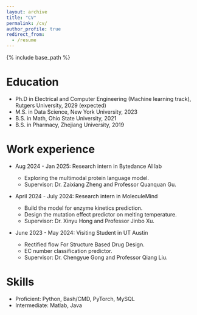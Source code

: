 ```yaml
---
layout: archive
title: "CV"
permalink: /cv/
author_profile: true
redirect_from:
  - /resume
---
```


{% include base_path %}

Education
======
* Ph.D in Electrical and Computer Engineering (Machine learning track), Rutgers University, 2029 (expected)
* M.S. in Data Science, New York University, 2023
* B.S. in Math, Ohio State University, 2021
* B.S. in Pharmacy, Zhejiang University, 2019

Work experience
======
* Aug 2024 - Jan 2025: Research intern in Bytedance AI lab
  * Exploring the multimodal protein language model.
  * Supervisor: Dr. Zaixiang Zheng and Professor Quanquan Gu.

* April 2024 - July 2024: Research intern in MoleculeMind
  * Build the model for enzyme kinetics prediction. 
  * Design the mutation effect predictor on melting temperature.
  * Supervisor: Dr. Xinyu Hong and Professor Jinbo Xu.

* June 2023 - May 2024: Visiting Student in UT Austin
  * Rectified flow For Structure Based Drug Design.
  * EC number classification predictor.
  * Supervisor: Dr. Chengyue Gong and Professor Qiang Liu.
  
Skills
======
* Proficient: Python, Bash/CMD, PyTorch, MySQL
* Intermediate: Matlab, Java
